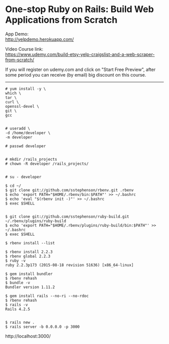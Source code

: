 # One-stop Ruby on Rails: Build Web Applications from Scratch

App Demo:  
http://yelpdemo.herokuapp.com/

Video Course link:  
https://www.udemy.com/build-etsy-yelp-craigslist-and-a-web-scraper-from-scratch/

If you will register on udemy.com and click on "Start Free Preview", аfter some period you can receive (by email) big discount on this course.

____


    # yum install -y \
    which \
    tar \
    curl \
    openssl-devel \
    git \
    gcc


    # useradd \
    -d /home/developer \
    -m developer

    # passwd developer


    # mkdir /rails_projects
    # chown -R developer /rails_projects/


    # su - developer

    $ cd ~/
    $ git clone git://github.com/sstephenson/rbenv.git .rbenv
    $ echo 'export PATH="$HOME/.rbenv/bin:$PATH"' >> ~/.bashrc
    $ echo 'eval "$(rbenv init -)"' >> ~/.bashrc
    $ exec $SHELL


    $ git clone git://github.com/sstephenson/ruby-build.git ~/.rbenv/plugins/ruby-build
    $ echo 'export PATH="$HOME/.rbenv/plugins/ruby-build/bin:$PATH"' >> ~/.bashrc
    $ exec $SHELL

    $ rbenv install --list

    $ rbenv install 2.2.3
    $ rbenv global 2.2.3
    $ ruby -v
    ruby 2.2.3p173 (2015-08-18 revision 51636) [x86_64-linux]

    $ gem install bundler
    $ rbenv rehash
    $ bundle -v
    Bundler version 1.11.2

    $ gem install rails --no-ri --no-rdoc
    $ rbenv rehash
    $ rails -v
    Rails 4.2.5


    $ rails new .
    $ rails server -b 0.0.0.0 -p 3000

http://localhost:3000/
